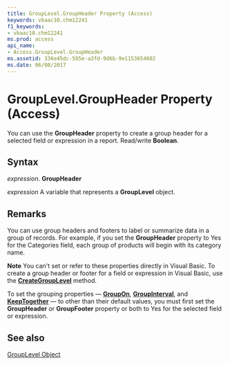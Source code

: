 ```yaml
---
title: GroupLevel.GroupHeader Property (Access)
keywords: vbaac10.chm12241
f1_keywords:
- vbaac10.chm12241
ms.prod: access
api_name:
- Access.GroupLevel.GroupHeader
ms.assetid: 336e45dc-595e-a3fd-9d6b-9e1153654602
ms.date: 06/08/2017
---
```



# GroupLevel.GroupHeader Property (Access)

You can use the  **GroupHeader** property to create a group header for a selected field or expression in a report. Read/write **Boolean**.


## Syntax

 _expression_. **GroupHeader**

 _expression_ A variable that represents a **GroupLevel** object.


## Remarks

You can use group headers and footers to label or summarize data in a group of records. For example, if you set the  **GroupHeader** property to Yes for the Categories field, each group of products will begin with its category name.


 **Note**  You can't set or refer to these properties directly in Visual Basic. To create a group header or footer for a field or expression in Visual Basic, use the  **[CreateGroupLevel](Access.Application.CreateGroupLevel.md)** method.

To set the grouping properties —  **[GroupOn](Access.GroupLevel.GroupOn.md)**, **[GroupInterval](Access.GroupLevel.GroupInterval.md)**, and **[KeepTogether](Access.GroupLevel.KeepTogether.md)** — to other than their default values, you must first set the **GroupHeader** or **GroupFooter** property or both to Yes for the selected field or expression.


## See also


[GroupLevel Object](Access.GroupLevel.md)

